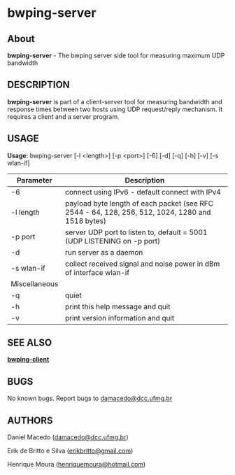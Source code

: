 bwping-server
=======

About
-------
**bwping-server** - The bwping server side tool for measuring maximum UDP bandwidth

DESCRIPTION
-------
**bwping-server** is part of a client-server tool for measuring bandwidth and response times between two hosts using UDP request/reply mechanism. It requires a client and a server program.

USAGE
-------
**Usage**: bwping-server [-l &lt;length>] [-p &lt;port>] [-6] [-d] [-q] [-h] [-v] [-s wlan-if] 

| Parameter | Description |
---| ---|
-6 | connect using IPv6 - default connect with IPv4 |
-l length | payload byte length of each packet (see RFC 2544 - 64, 128, 256, 512, 1024, 1280 and 1518 bytes)
-p port | server UDP port to listen to, default = 5001 (UDP LISTENING on -p port)
-d | run server as a daemon 
-s wlan-if | collect received signal and noise power in dBm of interface wlan-if
Miscellaneous | |
    -q | quiet
    -h | print this help message and quit
    -v | print version information and quit

SEE ALSO
-------
**[bwping-client](https://github.com/h3dema/bwping-udp/blob/master/docs/bwping-client.md)**

BUGS
-------
No known bugs.
Report bugs to <damacedo@dcc.ufmg.br>

AUTHORS
-------
Daniel Macedo ([damacedo@dcc.ufmg.br](damacedo@dcc.ufmg.br))

Erik de Britto e Silva (erikbritto@gmail.com)

Henrique Moura (henriquemoura@hotmail.com)

